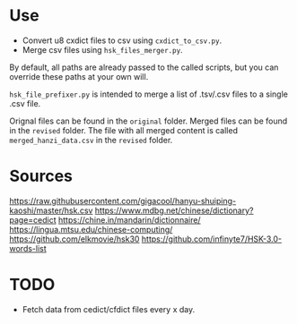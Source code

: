 # Use

- Convert u8 cxdict files to csv using `cxdict_to_csv.py`.
- Merge csv files using `hsk_files_merger.py`.

By default, all paths are already passed to the called scripts, but you can override these paths at your own will.

`hsk_file_prefixer.py` is intended to merge a list of .tsv/.csv files to a single .csv file.

Orignal files can be found in the `original` folder.
Merged files can be found in the `revised` folder.
The file with all merged content is called `merged_hanzi_data.csv` in the `revised` folder.

# Sources

https://raw.githubusercontent.com/gigacool/hanyu-shuiping-kaoshi/master/hsk.csv
https://www.mdbg.net/chinese/dictionary?page=cedict
https://chine.in/mandarin/dictionnaire/
https://lingua.mtsu.edu/chinese-computing/
https://github.com/elkmovie/hsk30
https://github.com/infinyte7/HSK-3.0-words-list

# TODO

- Fetch data from cedict/cfdict files every x day.

